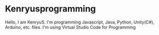 # Kenryusprogramming
Hello, I am KenryuS. I'm programming Javascript, Java, Python, Unity(C#), Arduino, etc. files. I'm using Virtual Studio Code for Programming
